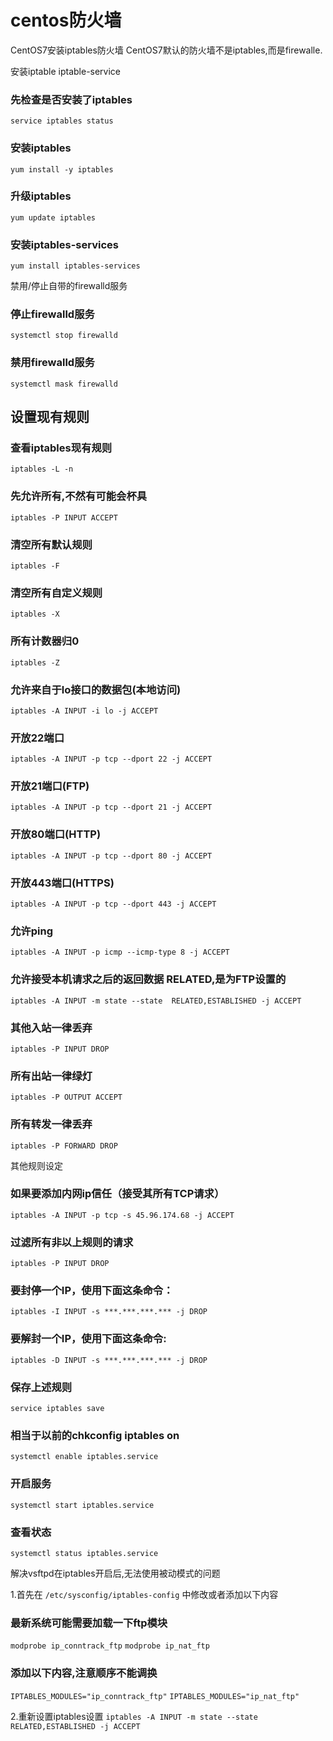 # centos防火墙

CentOS7安装iptables防火墙
CentOS7默认的防火墙不是iptables,而是firewalle.

安装iptable iptable-service


### 先检查是否安装了iptables
` service iptables status `

### 安装iptables

`yum install -y iptables`

### 升级iptables

`yum update iptables `

### 安装iptables-services

`yum install iptables-services`

禁用/停止自带的firewalld服务

### 停止firewalld服务

`systemctl stop firewalld`

### 禁用firewalld服务
`systemctl mask firewalld`

## 设置现有规则

### 查看iptables现有规则
`iptables -L -n`
### 先允许所有,不然有可能会杯具
`iptables -P INPUT ACCEPT`
### 清空所有默认规则
`iptables -F`
### 清空所有自定义规则
`iptables -X`
### 所有计数器归0
`iptables -Z`
### 允许来自于lo接口的数据包(本地访问)
`iptables -A INPUT -i lo -j ACCEPT`
### 开放22端口
`iptables -A INPUT -p tcp --dport 22 -j ACCEPT`
### 开放21端口(FTP)
`iptables -A INPUT -p tcp --dport 21 -j ACCEPT`
### 开放80端口(HTTP)
`iptables -A INPUT -p tcp --dport 80 -j ACCEPT`
### 开放443端口(HTTPS)
`iptables -A INPUT -p tcp --dport 443 -j ACCEPT`
### 允许ping
`iptables -A INPUT -p icmp --icmp-type 8 -j ACCEPT`
### 允许接受本机请求之后的返回数据 RELATED,是为FTP设置的
`iptables -A INPUT -m state --state  RELATED,ESTABLISHED -j ACCEPT`
### 其他入站一律丢弃
`iptables -P INPUT DROP`
### 所有出站一律绿灯
`iptables -P OUTPUT ACCEPT`
### 所有转发一律丢弃
`iptables -P FORWARD DROP`

其他规则设定

### 如果要添加内网ip信任（接受其所有TCP请求）
`iptables -A INPUT -p tcp -s 45.96.174.68 -j ACCEPT`
### 过滤所有非以上规则的请求
`iptables -P INPUT DROP`
### 要封停一个IP，使用下面这条命令：
`iptables -I INPUT -s ***.***.***.*** -j DROP`
### 要解封一个IP，使用下面这条命令:
`iptables -D INPUT -s ***.***.***.*** -j DROP`
### 保存上述规则
`service iptables save`
### 相当于以前的chkconfig iptables on
`systemctl enable iptables.service`
### 开启服务
`systemctl start iptables.service`
### 查看状态
`systemctl status iptables.service`
 

解决vsftpd在iptables开启后,无法使用被动模式的问题

1.首先在 `/etc/sysconfig/iptables-config` 中修改或者添加以下内容

 

### 最新系统可能需要加载一下ftp模块
`modprobe ip_conntrack_ftp`
`modprobe ip_nat_ftp`
 

### 添加以下内容,注意顺序不能调换

`IPTABLES_MODULES="ip_conntrack_ftp"`
`IPTABLES_MODULES="ip_nat_ftp"`

2.重新设置iptables设置
`iptables -A INPUT -m state --state  RELATED,ESTABLISHED -j ACCEPT`

